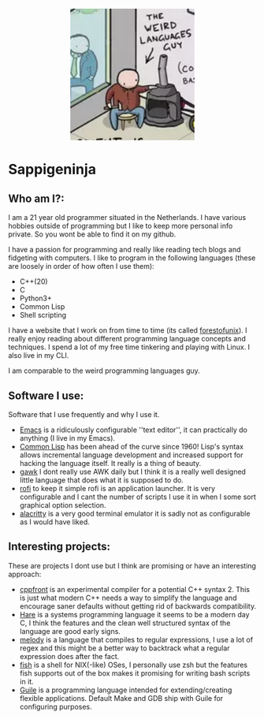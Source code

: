 <p align="center">
  <img src="weird_languages_guy.png" width="50%" alt="This is me" />
</p>

Sappigeninja
============
Who am I?:
---------
I am a 21 year old programmer situated in the Netherlands.
I have various hobbies outside of programming but I like to keep more personal info private.
So you wont be able to find it on my github.

I have a passion for programming and really like reading tech blogs and fidgeting with computers.
I like to program in the following languages (these are loosely in order of how often I use them):
+ C++(20)
+ C
+ Python3+
+ Common Lisp
+ Shell scripting

I have a website that I work on from time to time (its called [forestofunix](https://forestofunix.xyz)).
I really enjoy reading about different programming language concepts and techniques.
I spend a lot of my free time tinkering and playing with Linux.
I also live in my CLI.

I am comparable to the weird programming languages guy.

Software I use:
---------------
Software that I use frequently and why I use it.
+ [Emacs](https://www.gnu.org/software/emacs/) is a ridiculously configurable ''text editor'', it can practically do anything (I live in my Emacs).
+ [Common Lisp](https://common-lisp.net/) has been ahead of the curve since 1960! Lisp's syntax allows incremental language development and increased support for hacking the language itself. It really is a thing of beauty.
+ [gawk](https://savannah.gnu.org/git/?group=gawk) I dont really use AWK daily but I think it is a really well designed little language that does what it is supposed to do.
+ [rofi](https://github.com/davatorium/rofi) to keep it simple rofi is an application launcher. It is very configurable and I cant the number of scripts I use it in when I some sort graphical option selection.
+ [alacritty](https://github.com/alacritty/alacritty) is a very good terminal emulator it is sadly not as configurable as I would have liked.

Interesting projects:
--------------------
These are projects I dont use but I think are promising or have an interesting approach:
+ [cppfront](https://github.com/hsutter/cppfront) is an experimental compiler for a potential C++ syntax 2. This is just what modern C++ needs a way to simplify the language and encourage saner defaults without getting rid of backwards compatibility.
+ [Hare](https://harelang.org/) is a systems programming language it seems to be a modern day C, I think the features and the clean well structured syntax of the language are good early signs.
+ [melody](https://github.com/yoav-lavi/melody) is a language that compiles to regular expressions, I use a lot of regex and this might be a better way to backtrack what a regular expression does after the fact.
+ [fish](https://fishshell.com/) is a shell for NIX(-like) OSes, I personally use zsh but the features fish supports out of the box makes it promising for writing bash scripts in it.
+ [Guile](https://www.gnu.org/software/guile/) is a programming language intended for extending/creating flexible applications. Default Make and GDB ship with Guile for configuring purposes.
